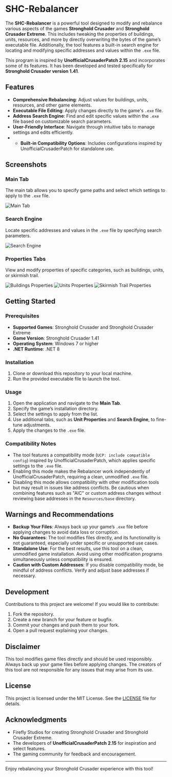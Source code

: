 # SHC-Rebalancer

The **SHC-Rebalancer** is a powerful tool designed to modify and rebalance various aspects of the games **Stronghold Crusader** and **Stronghold Crusader Extreme**. This includes tweaking the properties of buildings, units, resources, and more by directly overwriting the bytes of the game’s executable file. Additionally, the tool features a built-in search engine for locating and modifying specific addresses and values within the `.exe` file.

This program is inspired by **UnofficialCrusaderPatch 2.15** and incorporates some of its features. It has been developed and tested specifically for **Stronghold Crusader version 1.41**.

## Features

- **Comprehensive Rebalancing**: Adjust values for buildings, units, resources, and other game elements.
- **Executable File Editing**: Apply changes directly to the game's `.exe` file.
- **Address Search Engine**: Find and edit specific values within the `.exe` file based on customizable search parameters.
- **User-Friendly Interface**: Navigate through intuitive tabs to manage settings and edits efficiently.
- - **Built-in Compatibility Options**: Includes configurations inspired by UnofficialCrusaderPatch for standalone use.

## Screenshots

### Main Tab
The main tab allows you to specify game paths and select which settings to apply to the `.exe` file.

![Main Tab](Screenshots/screen01.webp)

### Search Engine
Locate specific addresses and values in the `.exe` file by specifying search parameters.

![Search Engine](Screenshots/screen02.webp)

### Properties Tabs
View and modify properties of specific categories, such as buildings, units, or skirmish trail.

![Buildings Properties](Screenshots/screen03.webp)
![Units Properties](Screenshots/screen04.webp)
![Skirmish Trail Properties](Screenshots/screen05.webp)

## Getting Started

### Prerequisites
- **Supported Games**: Stronghold Crusader and Stronghold Crusader Extreme
- **Game Version**: Stronghold Crusader 1.41
- **Operating System**: Windows 7 or higher
- **.NET Runtime**: .NET 8

### Installation
1. Clone or download this repository to your local machine.
2. Run the provided executable file to launch the tool.

### Usage
1. Open the application and navigate to the **Main Tab**.
2. Specify the game’s installation directory.
3. Select the settings to apply from the list.
4. Use additional tabs, such as **Unit Properties** and **Search Engine**, to fine-tune adjustments.
5. Apply the changes to the `.exe` file.

### Compatibility Notes
- The tool features a compatibility mode (`UCP: include compatible config`) inspired by UnofficialCrusaderPatch, which applies specific settings to the `.exe` file.  
- Enabling this mode makes the Rebalancer work independently of UnofficialCrusaderPatch, requiring a clean, unmodified `.exe` file.  
- Disabling this mode allows compatibility with other modification tools but may result in issues like address conflicts. Be cautious when combining features such as "AIC" or custom address changes without reviewing base addresses in the `Resources/base` directory.

## Warnings and Recommendations
- **Backup Your Files**: Always back up your game’s `.exe` file before applying changes to avoid data loss or corruption.
- **No Guarantees**: The tool modifies files directly, and its functionality is not guaranteed, especially under specific or unsupported use cases.
- **Standalone Use**: For the best results, use this tool on a clean, unmodified game installation. Avoid using other modification programs simultaneously unless compatibility is ensured.
- **Caution with Custom Addresses**: If you disable compatibility mode, be mindful of address conflicts. Verify and adjust base addresses if necessary.

## Development
Contributions to this project are welcome! If you would like to contribute:
1. Fork the repository.
2. Create a new branch for your feature or bugfix.
3. Commit your changes and push them to your fork.
4. Open a pull request explaining your changes.

## Disclaimer
This tool modifies game files directly and should be used responsibly. Always back up your game files before applying changes. The creators of this tool are not responsible for any issues that may arise from its use.

## License
This project is licensed under the MIT License. See the [LICENSE](./LICENSE) file for details.

## Acknowledgments
- Firefly Studios for creating Stronghold Crusader and Stronghold Crusader Extreme.
- The developers of **UnofficialCrusaderPatch 2.15** for inspiration and select features.
- The gaming community for feedback and encouragement.

---
Enjoy rebalancing your Stronghold Crusader experience with this tool!
